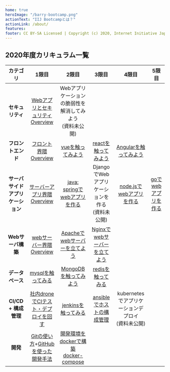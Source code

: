 ```yaml
---
home: true
heroImage: "/barry-bootcamp.png"
actionText: "IIJ Bootcampとは？"
actionLink: /about/
features:
footer: CC BY-SA Licensed | Copyright (c) 2020, Internet Initiative Japan Inc.
---
```


## 2020年度カリキュラム一覧

|             カテゴリ             |                                      1限目                                      |                              2限目                              |                       3限目                        |                        4限目                         |                 5限目                  |
| :------------------------------: | :-----------------------------------------------------------------------------: | :-------------------------------------------------------------: | :------------------------------------------------: | :--------------------------------------------------: | :------------------------------------: |
|         **セキュリティ**         |         [Webアプリとセキュリティ Overview](/security/overview/)         | Webアプリケーションの脆弱性を解消してみよう<br>(資料未公開) |
|        **フロントエンド**        |                  [フロント界隈 Overview](/frontend/overview/)                   |               [vueを触ってみよう](/frontend/vue/)               |      [reactを触ってみよう](/frontend/react/)       |     [Angularを触ってみよう](/frontend/angular/)      |
| **サーバサイドアプリケーション** |              [サーバーアプリ界隈 Overview](/server-app/overview/)               |       [java: springでwebアプリを作る](/server-app/java/)        | DjangoでWebアプリケーションを作る<br>(資料未公開)  |    [node.jsでwebアプリを作る](/server-app/node/)     | [goでwebアプリを作る](/server-app/go/) |
|        **Webサーバ構築**         |                [webサーバー界隈 Overview](/web-server/overview/)                |      [Apacheでwebサーバーを立てよう](/web-server/apache/)       | [Nginxでwebサーバーを立てよう](/web-server/nginx/) |
|         **データベース**         |                      [mysqlを触ってみる](/database/mysql/)                      |           [MongoDBを触ってみよう](/database/mongodb/)           |       [redisを触ってみる](/database/redis/)        |
|       **CI/CD + 構成管理**       |           [社内droneでCIテスト・デプロイを回す](/cicd_infra/drone/)            |          [jenkinsを触ってみる](/cicd_infra/jenkins/)           |       [ansibleでホストの構成管理](/cicd_infra/ansible/)       | kubernetesでアプリケーションデプロイ<br>(資料未公開) |
|             **開発**             | [Gitの使い方](/development/git/)+[GitHubを使った開発手法](/development/github/) |        [開発環境をdockerで構築](/development/docker/docker/)<br>[docker-compose](/development/docker/docker-compose/)       |
